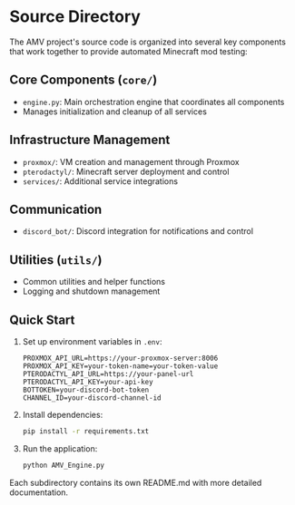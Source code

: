 # Source Directory

The AMV project's source code is organized into several key components that work together to provide automated Minecraft mod testing:

## Core Components (`core/`)
- `engine.py`: Main orchestration engine that coordinates all components
- Manages initialization and cleanup of all services

## Infrastructure Management
- `proxmox/`: VM creation and management through Proxmox
- `pterodactyl/`: Minecraft server deployment and control
- `services/`: Additional service integrations

## Communication
- `discord_bot/`: Discord integration for notifications and control

## Utilities (`utils/`)
- Common utilities and helper functions
- Logging and shutdown management

## Quick Start

1. Set up environment variables in `.env`:
   ```env
   PROXMOX_API_URL=https://your-proxmox-server:8006
   PROXMOX_API_KEY=your-token-name=your-token-value
   PTERODACTYL_API_URL=https://your-panel-url
   PTERODACTYL_API_KEY=your-api-key
   BOTTOKEN=your-discord-bot-token
   CHANNEL_ID=your-discord-channel-id
   ```

2. Install dependencies:
   ```bash
   pip install -r requirements.txt
   ```

3. Run the application:
   ```bash
   python AMV_Engine.py
   ```

Each subdirectory contains its own README.md with more detailed documentation.
